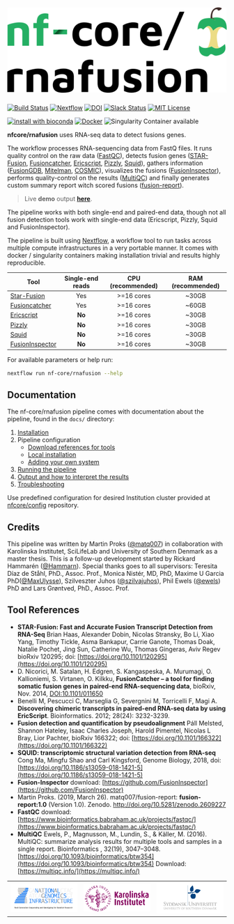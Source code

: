 # ![nf-core/rnafusion](https://raw.githubusercontent.com/nf-core/rnafusion/master/docs/images/rnafusion_logo.png)

[![Build Status](https://travis-ci.org/nf-core/rnafusion.svg?branch=master)](https://travis-ci.org/nf-core/rnafusion)
[![Nextflow](https://img.shields.io/badge/nextflow-%E2%89%A50.32.0-brightgreen.svg)](https://www.nextflow.io/)
[![DOI](https://zenodo.org/badge/151721952.svg)](https://zenodo.org/badge/latestdoi/151721952)
[![Slack Status](https://nf-core-invite.herokuapp.com/badge.svg)](https://nf-core-invite.herokuapp.com)
[![MIT License](https://img.shields.io/github/license/nf-core/rnafusion.svg)](https://github.com/nf-core/rnafusion/blob/master/LICENSE)

[![install with bioconda](https://img.shields.io/badge/install%20with-bioconda-brightgreen.svg)](http://bioconda.github.io/)
[![Docker](https://img.shields.io/docker/automated/nfcore/rnafusion.svg)](https://hub.docker.com/r/nfcore/rnafusion)
![Singularity Container available](
https://img.shields.io/badge/singularity-available-7E4C74.svg)

**nfcore/rnafusion** uses RNA-seq data to detect fusions genes.

The workflow processes RNA-sequencing data from FastQ files. It runs quality control on the raw data ([FastQC](https://www.bioinformatics.babraham.ac.uk/projects/fastqc/)), detects fusion genes ([STAR-Fusion](https://github.com/STAR-Fusion/STAR-Fusion), [Fusioncatcher](https://github.com/ndaniel/fusioncatcher), [Ericscript](https://sites.google.com/site/bioericscript/), [Pizzly](https://github.com/pmelsted/pizzly), [Squid](https://github.com/Kingsford-Group/squid)), gathers information ([FusionGDB](https://ccsm.uth.edu/FusionGDB/index.html), [Mitelman](https://cgap.nci.nih.gov/Chromosomes/Mitelman), [COSMIC](https://cancer.sanger.ac.uk/cosmic/fusion)), visualizes the fusions ([FusionInspector](https://github.com/FusionInspector/FusionInspector)), performs quality-control on the results ([MultiQC](http://multiqc.info)) and finally generates custom summary report witch scored fusions ([fusion-report](https://github.com/matq007/fusion-report)).

> Live **demo** output **[here](https://matq007.github.io/fusion-report/example/)**.

The pipeline works with both single-end and paired-end data, though not all fusion detection tools work with single-end data (Ericscript, Pizzly, Squid and FusionInspector).

The pipeline is built using [Nextflow](https://www.nextflow.io), a workflow tool to run tasks across multiple compute infrastructures in a very portable manner. It comes with docker / singularity containers making installation trivial and results highly reproducible.

| Tool            | Single-end reads | CPU (recommended) | RAM (recommended) |
| --------------- |:----------------:|:-----------------:|:-----------------:|
| [Star-Fusion](https://github.com/STAR-Fusion/STAR-Fusion/wiki) | Yes              | >=16 cores        | ~30GB             |
| [Fusioncatcher](https://github.com/ndaniel/fusioncatcher/blob/master/doc/manual.md) | Yes              | >=16 cores        | ~60GB             |
| [Ericscript](https://sites.google.com/site/bioericscript/getting-started) | **No**           | >=16 cores        | ~30GB             |
| [Pizzly](https://github.com/pmelsted/pizzly) | **No**           | >=16 cores        | ~30GB             |
| [Squid](https://github.com/Kingsford-Group/squid) | **No**           | >=16 cores        | ~30GB             |
| [FusionInspector](https://github.com/FusionInspector/FusionInspector/wiki) | **No**           | >=16 cores        | ~30GB             |

For available parameters or help run:

```bash
nextflow run nf-core/rnafusion --help
```

## Documentation

The nf-core/rnafusion pipeline comes with documentation about the pipeline, found in the `docs/` directory:

1. [Installation](docs/installation.md)
2. Pipeline configuration
    * [Download references for tools](docs/references.md)
    * [Local installation](docs/configuration/local.md)
    * [Adding your own system](docs/configuration/adding_your_own.md)
3. [Running the pipeline](docs/usage.md)
4. [Output and how to interpret the results](docs/output.md)
5. [Troubleshooting](docs/troubleshooting.md)

Use predefined configuration for desired Institution cluster provided at [nfcore/config](https://github.com/nf-core/configs) repository.

## Credits

This pipeline was written by Martin Proks ([@matq007](https://github.com/matq007)) in collaboration with Karolinska Institutet, SciLifeLab and University of Southern Denmark as a master thesis. This is a follow-up development started by Rickard Hammarén ([@Hammarn](https://github.com/Hammarn)). Special thanks goes to all supervisors: Teresita Díaz de Ståhl, PhD., Assoc. Prof., Monica Nistér, MD, PhD, Maxime U Garcia PhD([@MaxUlysse](https://github.com/MaxUlysse)), Szilveszter Juhos ([@szilvajuhos](https://github.com/szilvajuhos)), Phil Ewels ([@ewels](https://github.com/ewels)) PhD and Lars Grøntved, PhD., Assoc. Prof.

## Tool References

* **STAR-Fusion: Fast and Accurate Fusion Transcript Detection from RNA-Seq**
Brian Haas, Alexander Dobin, Nicolas Stransky, Bo Li, Xiao Yang, Timothy Tickle, Asma Bankapur, Carrie Ganote, Thomas Doak, Natalie Pochet, Jing Sun, Catherine Wu, Thomas Gingeras, Aviv Regev
bioRxiv 120295; doi: [https://doi.org/10.1101/120295](https://doi.org/10.1101/120295)
* D. Nicorici, M. Satalan, H. Edgren, S. Kangaspeska, A. Murumagi, O. Kallioniemi, S. Virtanen, O. Kilkku, **FusionCatcher – a tool for finding somatic fusion genes in paired-end RNA-sequencing data**, bioRxiv, Nov. 2014,
[DOI:10.1101/011650](http://dx.doi.org/10.1101/011650)
* Benelli M, Pescucci C, Marseglia G, Severgnini M, Torricelli F, Magi A. **Discovering chimeric transcripts in paired-end RNA-seq data by using EricScript**. Bioinformatics. 2012; 28(24): 3232-3239.
* **Fusion detection and quantification by pseudoalignment**
Páll Melsted, Shannon Hateley, Isaac Charles Joseph, Harold Pimentel, Nicolas L Bray, Lior Pachter, bioRxiv 166322; doi: [https://doi.org/10.1101/166322](https://doi.org/10.1101/166322)
* **SQUID: transcriptomic structural variation detection from RNA-seq** Cong Ma, Mingfu Shao and Carl Kingsford, Genome Biology, 2018, doi: [https://doi.org/10.1186/s13059-018-1421-5](https://doi.org/10.1186/s13059-018-1421-5)
* **Fusion-Inspector** download: [https://github.com/FusionInspector](https://github.com/FusionInspector)
* Martin Proks. (2019, March 26). matq007/fusion-report: **fusion-report:1.0** (Version 1.0). Zenodo. http://doi.org/10.5281/zenodo.2609227
* **FastQC** download: [https://www.bioinformatics.babraham.ac.uk/projects/fastqc/](https://www.bioinformatics.babraham.ac.uk/projects/fastqc/)
* **MultiQC** Ewels, P., Magnusson, M., Lundin, S., & Käller, M. (2016). MultiQC: summarize analysis results for multiple tools and samples in a single report. Bioinformatics , 32(19), 3047–3048. [https://doi.org/10.1093/bioinformatics/btw354](https://doi.org/10.1093/bioinformatics/btw354) Download: [https://multiqc.info/](https://multiqc.info/)

| | | |
:-:|:-:|:-:|
![nf-core/rnafusion](docs/images/ngi-logo.png) | ![nf-core/rnafusion](docs/images/ki-logo.png) | ![nf-core/rnafusion](docs/images/sdu-logo.png)
